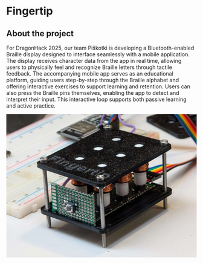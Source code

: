 # **Fingertip** 
## About the project
For DragonHack 2025, our team Piškotki is developing a Bluetooth-enabled Braille display designed to interface seamlessly with a mobile application. The display receives character data from the app in real time, allowing users to physically feel and recognize Braille letters through tactile feedback. The accompanying mobile app serves as an educational platform, guiding users step-by-step through the Braille alphabet and offering interactive exercises to support learning and retention. Users can also press the Braille pins themselves, enabling the app to detect and interpret their input. This interactive loop supports both passive learning and active practice.

![A picture of the prototype Braille display we created.](/images/Fingertip.jpg)